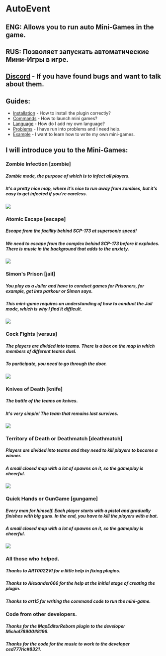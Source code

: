 # AutoEvent
## ENG: Allows you to run auto Mini-Games in the game.
## RUS: Позволяет запускать автоматические Мини-Игры в игре.
## [Discord](https://discord.gg/Bu7ZsKsbjP) - If you have found bugs and want to talk about them.
## Guides:
 - [Installation](https://github.com/KoT0XleB/AutoEvent-Exiled/blob/main/Docs/Installation.md) - How to install the plugin correctly?
 - [Commands](https://github.com/KoT0XleB/AutoEvent-Exiled/blob/main/Docs/Commands.md) - How to launch mini games?
 - [Language](https://github.com/KoT0XleB/AutoEvent-Exiled/blob/main/Docs/Language.md) - How do I add my own language?
 - [Problems](https://github.com/KoT0XleB/AutoEvent-Exiled/blob/main/Docs/Problem.md) - I have run into problems and I need help.
 - [Example](https://github.com/KoT0XleB/AutoEvent-Exiled/blob/main/Docs/Example.md) - I want to learn how to write my own mini-games.
##
## I will introduce you to the Mini-Games:
### Zombie Infection [zombie]
##### Zombie mode, the purpose of which is to infect all players. 
##### It's a pretty nice map, where it's nice to run away from zombies, but it's easy to get infected if you're careless.
![](https://github.com/swdmeow/AutoEvent-Exiled/blob/main/Photos/Zombie.png)
### Atomic Escape [escape]
##### Escape from the facility behind SCP-173 at supersonic speed!
##### We need to escape from the complex behind SCP-173 before it explodes. There is music in the background that adds to the anxiety.
![](https://github.com/swdmeow/AutoEvent-Exiled/blob/main/Photos/Escape.png)
### Simon's Prison [jail]
##### You play as a Jailer and have to conduct games for Prisoners, for example, get into parkour or Simon says.
##### This mini-game requires an understanding of how to conduct the Jail mode, which is why I find it difficult.
![](https://github.com/swdmeow/AutoEvent-Exiled/blob/main/Photos/Jail.png)
### Cock Fights [versus]
##### The players are divided into teams. There is a box on the map in which members of different teams duel.
##### To participate, you need to go through the door.
![](https://github.com/swdmeow/AutoEvent-Exiled/blob/main/Photos/Duel.png)
### Knives of Death [knife]
##### The battle of the teams on knives.
##### It's very simple! The team that remains last survives.
![](https://github.com/swdmeow/AutoEvent-Exiled/blob/main/Photos/Knife.png)
### Territory of Death or Deathmatch [deathmatch]
##### Players are divided into teams and they need to kill players to become a winner.
##### A small closed map with a lot of spawns on it, so the gameplay is cheerful.
![](https://github.com/swdmeow/AutoEvent-Exiled/blob/main/Photos/Deathmatch.png)
### Quick Hands or GunGame [gungame]
##### Every man for himself. Each player starts with a pistol and gradually finishes with big guns. In the end, you have to kill the players with a bat.
##### A small closed map with a lot of spawns on it, so the gameplay is cheerful.
![](https://github.com/swdmeow/AutoEvent-Exiled/blob/main/Photos/GunGame.png)

### All those who helped.
##### Thanks to ART0022VI for a little help in fixing plugins.
##### Thanks to Alexander666 for the help at the initial stage of creating the plugin.
##### Thanks to art15 for writing the command code to run the mini-game.

### Code from other developers.
##### Thanks for the MapEditorReborn plugin to the developer Michal78900#8196.
##### Thanks for the code for the music to work to the developer ced777ric#8321.
